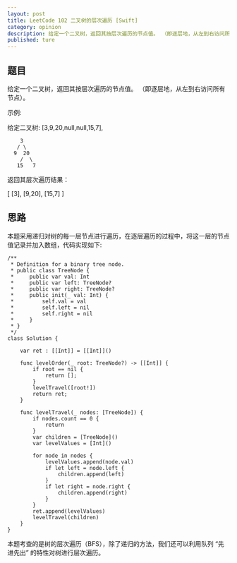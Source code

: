 ```yaml
---
layout: post
title: LeetCode 102 二叉树的层次遍历 [Swift]
category: opinion
description: 给定一个二叉树，返回其按层次遍历的节点值。 （即逐层地，从左到右访问所有节点）。
published: ture
---
```


## 题目

给定一个二叉树，返回其按层次遍历的节点值。 （即逐层地，从左到右访问所有节点）。

示例:

给定二叉树: [3,9,20,null,null,15,7],

```
    3
   / \
  9  20
    /  \
   15   7
```

返回其层次遍历结果：

[
  [3],
  [9,20],
  [15,7]
]

## 思路

本题采用递归对树的每一层节点进行遍历，在逐层遍历的过程中，将这一层的节点值记录并加入数组，代码实现如下:

```
/**
 * Definition for a binary tree node.
 * public class TreeNode {
 *     public var val: Int
 *     public var left: TreeNode?
 *     public var right: TreeNode?
 *     public init(_ val: Int) {
 *         self.val = val
 *         self.left = nil
 *         self.right = nil
 *     }
 * }
 */
class Solution {
    
    var ret : [[Int]] = [[Int]]()
    
    func levelOrder(_ root: TreeNode?) -> [[Int]] {
        if root == nil {
            return [];
        }
        levelTravel([root!])
        return ret;
    }
    
    func levelTravel(_ nodes: [TreeNode]) {
        if nodes.count == 0 {
            return
        }
        var children = [TreeNode]()
        var levelValues = [Int]()
        
        for node in nodes {
            levelValues.append(node.val)
            if let left = node.left {
                children.append(left)
            }
            if let right = node.right {
                children.append(right)
            }
        }
        ret.append(levelValues)
        levelTravel(children)
    }
}
```

本题考查的是树的层次遍历（BFS），除了递归的方法，我们还可以利用队列 “先进先出” 的特性对树进行层次遍历。
